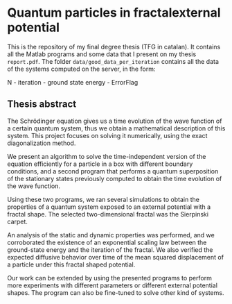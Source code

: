 # Quantum particles in fractalexternal potential

This is the repository of my final degree thesis (TFG in catalan). It contains all the Matlab programs and some data that I present on my thesis `report.pdf`. The folder `data/good_data_per_iteration` contains all the data of the systems computed on the server, in the form: 

N - iteration - ground state energy - ErrorFlag

## Thesis abstract
The Schrödinger equation gives us a time evolution of the wave function of a certain quantum system, thus we obtain a mathematical description of this system. This project focuses on solving it numerically, using the exact diagonalization method.

We present an algorithm to solve the time-independent version of the equation efficiently for a particle in a box with different boundary conditions, and a second program that performs a quantum superposition of the stationary states previously computed to obtain the time evolution of the wave function.

Using these two programs, we ran several simulations to obtain the properties of a quantum system exposed to an external potential with a fractal shape. The selected two-dimensional fractal was the Sierpinski carpet.

An analysis of the static and dynamic properties was performed, and we corroborated the existence of an exponential scaling law between the ground-state energy and the iteration of the fractal. We also verified the expected diffusive behavior over time of the mean squared displacement of a particle under this fractal shaped potential.

Our work can be extended by using the presented programs to perform more experiments with different parameters or different external potential shapes. The program can also be fine-tuned to solve other kind of systems.
